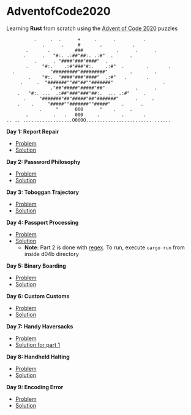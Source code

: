 # AdventofCode2020
Learning **Rust** from scratch using the [Advent of Code 2020](https://adventofcode.com/2020) puzzles

	
              .     .  .      +     .      .          .
                 .      .     #       .           .
           .       .         ###            .      .      .
          .      .   "#:. .:##"##:. .:#"  .      .
              .      . "####"###"####"  .
           .     "#:.    .:#"###"#:.    .:#"  .        .       .
      .             "#########"#########"        .        .
            .    "#:.  "####"###"####"  .:#"   .       .
         .     .  "#######""##"##""#######"                  .
                    ."##"#####"#####"##"           .      .
        .   "#:. ...  .:##"###"###"##:.  ... .:#"     .
          .     "#######"##"#####"##"#######"      .     .
        .    .     "#####""#######""#####"    .      .
                .     "      000      "    .     .
           .         .   .   000     .        .       .
    .. .. ..................O000O........................ ......

**Day 1: Report Repair**
- [Problem](https://adventofcode.com/2020/day/1)
- [Solution](https://github.com/MichelleJiam/AdventofCode2020/tree/master/D01)

**Day 2: Password Philosophy**
- [Problem](https://adventofcode.com/2020/day/2)
- [Solution](https://github.com/MichelleJiam/AdventofCode2020/tree/master/D02)

**Day 3: Toboggan Trajectory**
- [Problem](https://adventofcode.com/2020/day/3)
- [Solution](https://github.com/MichelleJiam/AdventofCode2020/tree/master/D03)

**Day 4: Passport Processing**
- [Problem](https://adventofcode.com/2020/day/4)
- [Solution](https://github.com/MichelleJiam/AdventofCode2020/tree/master/D04)
	- **Note**: Part 2 is done with [regex](https://docs.rs/regex/1.4.2/regex/). 
	To run, execute ```cargo run``` from inside d04b directory

**Day 5: Binary Boarding**
- [Problem](https://adventofcode.com/2020/day/5)
- [Solution](https://github.com/MichelleJiam/AdventofCode2020/tree/master/D05)

**Day 6: Custom Customs**
- [Problem](https://adventofcode.com/2020/day/6)
- [Solution](https://github.com/MichelleJiam/AdventofCode2020/tree/master/D06)

**Day 7: Handy Haversacks**
- [Problem](https://adventofcode.com/2020/day/7)
- [Solution for part 1](https://github.com/MichelleJiam/AdventofCode2020/tree/master/D07)

**Day 8: Handheld Halting**
- [Problem](https://adventofcode.com/2020/day/8)
- [Solution](https://github.com/MichelleJiam/AdventofCode2020/tree/master/D08)

**Day 9: Encoding Error**
- [Problem](https://adventofcode.com/2020/day/9)
- [Solution](https://github.com/MichelleJiam/AdventofCode2020/tree/master/D09)
